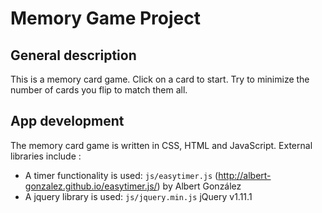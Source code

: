 # Memory Game Project

## General description
This is a memory card game. Click on a card to start. Try to minimize the number of cards you flip to match them all.

## App development

The memory card game is written in CSS, HTML and JavaScript.
External libraries include :
* A timer functionality  is used: `js/easytimer.js` (http://albert-gonzalez.github.io/easytimer.js/) by Albert González
* A jquery library is used: `js/jquery.min.js` jQuery v1.11.1
